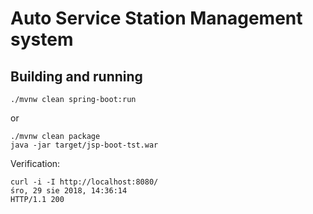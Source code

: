 Auto Service Station Management system 
====

Building and running
---

    ./mvnw clean spring-boot:run


or

    ./mvnw clean package
    java -jar target/jsp-boot-tst.war
    
    
Verification:

    curl -i -I http://localhost:8080/                                                                                      śro, 29 sie 2018, 14:36:14 
    HTTP/1.1 200 
       
